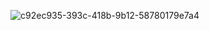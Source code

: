 ![c92ec935-393c-418b-9b12-58780179e7a4](https://github.com/user-attachments/assets/8c09c20c-32d3-4788-8834-24e9180f319e)
